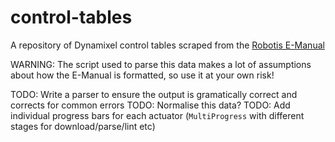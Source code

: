 # control-tables
A repository of Dynamixel control tables scraped from the [Robotis E-Manual](https://emanual.robotis.com)

WARNING: The script used to parse this data makes a lot of assumptions about how the E-Manual is formatted, so use it at your own risk!

TODO: Write a parser to ensure the output is gramatically correct and corrects for common errors
TODO: Normalise this data?
TODO: Add individual progress bars for each actuator (`MultiProgress` with different stages for download/parse/lint etc)
